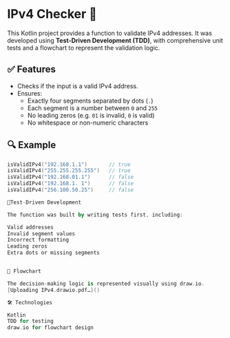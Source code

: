 # IPv4 Checker 🧪

This Kotlin project provides a function to validate IPv4 addresses. It was developed using **Test-Driven Development (TDD)**, with comprehensive unit tests and a flowchart to represent the validation logic.

## ✅ Features
- Checks if the input is a valid IPv4 address.
- Ensures:
  - Exactly four segments separated by dots (`.`)
  - Each segment is a number between `0` and `255`
  - No leading zeros (e.g. `01` is invalid, `0` is valid)
  - No whitespace or non-numeric characters

## 🔍 Example

```kotlin
isValidIPv4("192.168.1.1")       // true
isValidIPv4("255.255.255.255")   // true
isValidIPv4("192.168.01.1")      // false
isValidIPv4("192.168.1. 1")      // false
isValidIPv4("256.100.50.25")     // false

🧪Test-Driven Development

The function was built by writing tests first, including:

Valid addresses
Invalid segment values
Incorrect formatting
Leading zeros
Extra dots or missing segments


🧭 Flowchart

The decision-making logic is represented visually using draw.io.
[Uploading IPv4.drawio.pdf…]()

🛠️ Technologies

Kotlin
TDD for testing
draw.io for flowchart design

